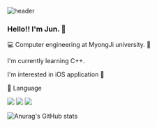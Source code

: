 ![header](https://capsule-render.vercel.app/api?type=wave&color=FFFFFF&height=300&section=header&text=Jun%20&fontSize=90)

### Hello!! I'm Jun. 👋

💻 Computer engineering at MyongJi university. 🏫

I'm currently learning C++.

I'm interested in iOS application 🍎

📝 Language

<img src="https://img.shields.io/badge/C-A8B9CC?style=flat-square&logo=c&logoColor=white"/> <img src="https://img.shields.io/badge/C++-00599C?style=flat-square&logo=cplusplus&logoColor=white"/> <img src="https://img.shields.io/badge/Swift-F05138?style=flat-square&logo=swift&logoColor=white"/>

![Anurag's GitHub stats](https://github-readme-stats.vercel.app/api?username=JunKoding&show_icons=true&theme=dark)
